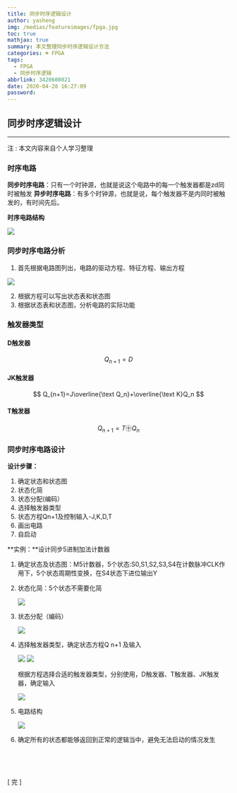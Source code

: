 ```yaml
---
title: 同步时序逻辑设计
author: yasheng
img: /medias/featureimages/fpga.jpg
toc: true
mathjax: true
summary: 本文整理同步时序逻辑设计方法
categories: ☸ FPGA
tags:
  - FPGA
  - 同步时序逻辑
abbrlink: 3420608021
date: 2020-04-28 16:27:09
password:
---
```


## 同步时序逻辑设计

---


注 : 本文内容来自个人学习整理

### 时序电路

**同步时序电路**：只有一个时钟源，也就是说这个电路中的每一个触发器都是zd同时被触发
**异步时序电路**：有多个时钟源，也就是说，每个触发器不是内同时被触发的，有时间先后。

**时序电路结构**

<img src="/images/post_images/fpga_syn_sequ_logic/syn_sequ_01.png">

### 同步时序电路分析

1. 首先根据电路图列出，电路的驱动方程、特征方程、输出方程

<img src="/images/post_images/fpga_syn_sequ_logic/syn_sequ_02.png">

2. 根据方程可以写出状态表和状态图
3. 根据状态表和状态图，分析电路的实际功能

### 触发器类型

#### D触发器

$$
Q_{n+1}=D
$$

#### JK触发器

$$
Q_{n+1}=J\overline{\text Q_n}+\overline{\text K}Q_n
$$

#### T触发器

$$
Q_{n+1}=T㊉Q_n
$$



### 同步时序电路设计

**设计步骤：**

1. 确定状态和状态图
2. 状态化简
3. 状态分配(编码）
4. 选择触发器类型
5. 状态方程Qn+1及控制输入-J,K,D,T
6. 画出电路
7. 自启动

**实例：**设计同步5进制加法计数器

1. 确定状态及状态图：M5计数器，5个状态:S0,S1,S2,S3,S4在计数脉冲CLK作用下，5个状态周期性变换，在S4状态下进位输出Y

2. 状态化简：5个状态不需要化简

   <img src="/images/post_images/fpga_syn_sequ_logic/syn_sequ_03.png">

3. 状态分配（编码）

   <img src="/images/post_images/fpga_syn_sequ_logic/syn_sequ_04.png">

4. 选择触发器类型，确定状态方程Q n+1 及输入

   <img src="/images/post_images/fpga_syn_sequ_logic/syn_sequ_05.png">

   <img src="/images/post_images/fpga_syn_sequ_logic/syn_sequ_06.png">

   根据方程选择合适的触发器类型，分别使用，D触发器、T触发器、JK触发器，确定输入

   <img src="/images/post_images/fpga_syn_sequ_logic/syn_sequ_07.png">

5. 电路结构

   <img src="/images/post_images/fpga_syn_sequ_logic/syn_sequ_08.png">

6. 确定所有的状态都能够返回到正常的逻辑当中，避免无法启动的情况发生

​             

​            

[  完  ]